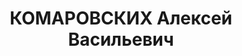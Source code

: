 ---
title: КОМАРОВСКИХ Алексей Васильевич
description: 'Род. в 1891, член ВКП(б). Проживал: г. Оренбург. Экономист представитель
  облисполкома в Москве

  Приговор: ВК ВС СССР, 29.01.1938 – ВМН.

  Реабилитирован июль 1957'
---